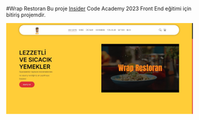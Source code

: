 #Wrap Restoran
Bu proje [Insider](www.kodluyoruz.org) Code Academy 2023 Front End eğitimi için bitiriş projemdir.

![](images/website.jpg)
